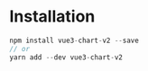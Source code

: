 # Installation

``` js
npm install vue3-chart-v2 --save
// or
yarn add --dev vue3-chart-v2 
```

##
